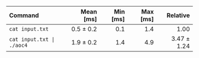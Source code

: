 | Command | Mean [ms] | Min [ms] | Max [ms] | Relative |
|:---|---:|---:|---:|---:|
| `cat input.txt` | 0.5 ± 0.2 | 0.1 | 1.4 | 1.00 |
| `cat input.txt \| ./aoc4` | 1.9 ± 0.2 | 1.4 | 4.9 | 3.47 ± 1.24 |

